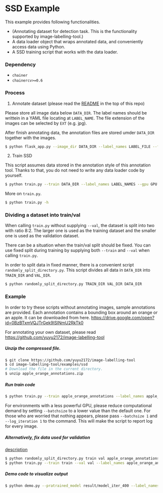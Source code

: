 # SSD Example


This example provides following functionalities.

+ (Annotating dataset for detection task. This is the functionality supported by image-labelling-tool.)
+ A data loader object that wraps annotated data, and conveniently access data using Python.
+ A SSD training script that works with the data loader.


### Dependency

+ `chainer`
+ `chainercv>=0.6`


### Process
1. Annotate dataset (please read the [README](https://github.com/yuyu2172/image-labelling-tool) in the top of this repo)

Please store all image data below `DATA_DIR`. The label names should be writtein in a YAML file locating at `LABEL_NAME`.
The file extension of the images can be selected by `EXT` (e.g. jpg).

After finish annotating data,
the annotation files are stored umder `DATA_DIR` together with the images.

```bash
$ python flask_app.py --image_dir DATA_DIR --label_names LABEL_FILE --file_ext EXT
```

2. Train SSD

This script assumes data stored in the annotation style of this annotation tool.
Thanks to that, you do not need to write any data loader code by yourself.

```bash
$ python train.py --train DATA_DIR --label_names LABEL_NAMES --gpu GPU
```

More on `train.py`.
```bash
$ python train.py -h
```


### Dividing a dataset into train/val
When calling `train.py` without supplying `--val`, the dataset is split into two with ratio 8:2.
The larger one is used as the training dataset and the smaller one is used as the validation dataset.

There can be a situation when the train/val split should be fixed.
You can use fixed split during training by supplying both `--train` and `--val` when calling `train.py`.

In order to split data in fixed manner, there is a convenient script `randomly_split_directory.py`.
This script divides all data in `DATA_DIR` into `TRAIN_DIR` and `VAL_DIR`.

```bash
$ python randomly_split_directory.py TRAIN_DIR VAL_DIR DATA_DIR
```


### Example

In order to try these scripts without annotating images, sample annotations are provided.
Each annotation contains a bounding box around an orange or an apple.
It can be downloaded from here.
https://drive.google.com/open?id=0BzBTxmVQJTrGek9ISlNmU2RkTk0

For annotating your own dataset, please read https://github.com/yuyu2172/image-labelling-tool

##### Unzip the compressed file.
```bash
$ git clone https://github.com/yuyu2172/image-labelling-tool
$ cd image-labelling-tool/examples/ssd
# Download the file in the current directory.
$ unzip apple_orange_annotations.zip
```

##### Run train code
```bash
$ python train.py --train apple_orange_annotations --label_names apple_orange_annotations/apple_orange_label_names.yml --val_iteration 100 --gpu GPU
```

For environments with a less powerful GPU, please reduce computational demand by setting `--batchsize` to a lower value than the default one.
For those who are worried that nothing appears, please pass `--batchsize 1` and `--log_iteration 1` to the command.
This will make the script to report log for every image.

##### Alternatively, fix data used for validation
[description](https://github.com/yuyu2172/image-labelling-tool/tree/master/examples/ssd#dividing-dataset-into-trainval)
```bash
$ python randomly_split_directory.py train val apple_orange_annotations
$ python train.py --train train --val val --label_names apple_orange_annotations/apple_orange_label_names.yml --val_iteration 100  --gpu GPU
```

##### Demo code to visualize output
```bash
$ python demo.py --pratrained_model result/model_iter_400 --label_names apple_orange_annotations/apple_orange_label_names.yml apple_orange_annotations/Orange/frame0017.jpg
```

